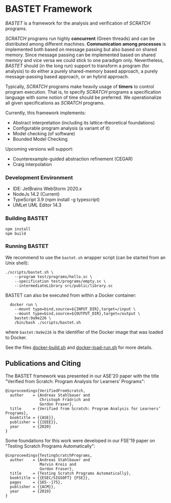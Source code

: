 # BASTET Framework

*BASTET* is a framework for the analysis and verification of *SCRATCH* programs.

*SCRATCH* programs run highly **concurrent** (Green threads) and can be distributed 
among different machines. **Communication among processes** is implemented both based 
on message passing but also based on shared memory. Since message passing can
be implemented based on shared memory and vice versa we could stick
to one paradigm only. Nevertheless, *BASTET* should (in the long run) support
to transform a program (for analysis) to do either a purely shared-memory
based approach, a purely message-passing based approach, or an hybrid approach.

Typically, *SCRATCH* programs make heavily usage of **timers** to control program execution.
That is, to specify *SCRATCH* programs a specification language with some notion
of time should be preferred. We operationalize all given specifications as 
*SCRATCH* programs. 

Currently, this framework implements:
- Abstract interpretation (including its lattice-theoretical foundations)
- Configurable program analysis (a variant of it)
- Model checking (of software)
- Bounded Model Checking

Upcoming versions will support:
- Counterexample-guided abstraction refinement (CEGAR)
- Craig interpolation


### Development Environment

- IDE: JetBrains WebStorm 2020.x
- NodeJs 14.2 (Current)
- TypeScript 3.9 (npm install -g typescript)
- UMLet UML Editor 14.3


### Building BASTET

```
npm install
npm build
```

### Running BASTET

We recommend to use the `bastet.sh` wrapper script (can be started from an Unix shell):

```
./scripts/bastet.sh \
    --program test/programs/hello.sc \
    --specification test/programs/empty.sc \
    --intermediateLibrary src/public/library.sc
```

BASTET can also be executed from within a Docker container:

```
  docker run \
    --mount type=bind,source=${INPUT_DIR},target=/input \
    --mount type=bind,source=${OUTPUT_DIR},target=/output \
    bastet:9a9e226 \
    /bin/bash ./scripts/bastet.sh
```
where `bastet:9a9e226` is the identifier of the Docker image 
that was loaded to Docker.

See the files [docker-build.sh](./docker-build.sh) and
[docker-load-run.sh](./docker-load-run.sh) for more details.

## Publications and Citing

The BASTET framework was presented in our ASE'20 paper with the 
title "Verified from Scratch: Program Analysis for Learners’ Programs":

```
@inproceedings{VerifiedFromScratch,
  author    = {Andreas Stahlbauer and
               Christoph Frädrich and
               Gordon Fraser},
  title     = {Verified from Scratch: Program Analysis for Learners’ Programs},
  booktitle = {{ASE}},
  publisher = {{IEEE}},
  year      = {2020}
}

```

Some foundations for this work were developed in our FSE'19 paper on "Testing
Scratch Programs Automatically":

```
@inproceedings{TestingScratchPrograms,
  author    = {Andreas Stahlbauer and
               Marvin Kreis and
               Gordon Fraser},
  title     = {Testing Scratch Programs Automatically},
  booktitle = {{ESEC/SIGSOFT} {FSE}},
  pages     = {165--175},
  publisher = {{ACM}},
  year      = {2019}
}
```
